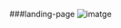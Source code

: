 ###landing-page
![imatge](https://github.com/user-attachments/assets/01046c2c-dce6-42d1-b531-11e4794af917)
